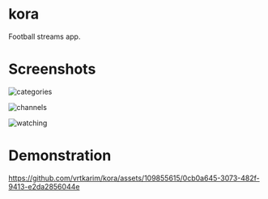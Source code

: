 # kora
Football streams app.
# Screenshots
![categories](https://github.com/vrtkarim/kora/assets/109855615/991d2b82-fdf0-4430-bb26-14423a514710)

![channels](https://github.com/vrtkarim/kora/assets/109855615/ec25e58b-4e6e-4a60-a388-28d0c52372df)

![watching](https://github.com/vrtkarim/kora/assets/109855615/125c641c-b1a1-4f7a-a553-969e52f90bef)

 # Demonstration

https://github.com/vrtkarim/kora/assets/109855615/0cb0a645-3073-482f-9413-e2da2856044e



